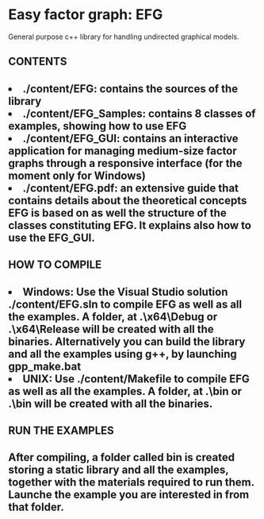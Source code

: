 <h1> Easy factor graph: EFG </h1>

General purpose c++ library for handling undirected graphical models.

<h2> CONTENTS <h2>
<li> ./content/EFG: contains the sources of the library </li>
<li> ./content/EFG_Samples: contains 8 classes of examples, showing how to use EFG  </li>
<li> ./content/EFG_GUI: contains an interactive application for managing medium-size factor graphs through a responsive interface (for the moment only for Windows) </li>
<li> ./content/EFG.pdf: an extensive guide that contains details about the theoretical concepts EFG is based on as well the structure of the classes constituting EFG. It explains also how to use the EFG_GUI. </li>

<h2> HOW TO COMPILE <h2>
<li> Windows: Use the Visual Studio solution ./content/EFG.sln to compile EFG as well as all the examples. A folder, at .\x64\Debug or .\x64\Release will be created with all the binaries. Alternatively you can build the library and all the examples using g++, by launching gpp_make.bat </li>
<li> UNIX: Use ./content/Makefile to compile EFG as well as all the examples.   A folder, at .\bin or .\bin will be created with all the binaries. </li>

<h2> RUN THE EXAMPLES <h2>
After compiling, a folder called bin is created storing a static library and all the examples, together with the materials required to run them.
Launche the example you are interested in from that folder.